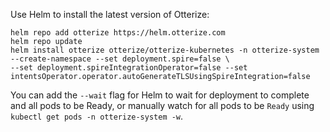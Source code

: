 Use Helm to install the latest version of Otterize:
   ```shell
   helm repo add otterize https://helm.otterize.com
   helm repo update
   helm install otterize otterize/otterize-kubernetes -n otterize-system --create-namespace --set deployment.spire=false \
   --set deployment.spireIntegrationOperator=false --set intentsOperator.operator.autoGenerateTLSUsingSpireIntegration=false
   ```
You can add the `--wait` flag for Helm to wait for deployment to complete and all pods to be Ready, or manually watch for all pods to be `Ready` using `kubectl get pods -n otterize-system -w`.